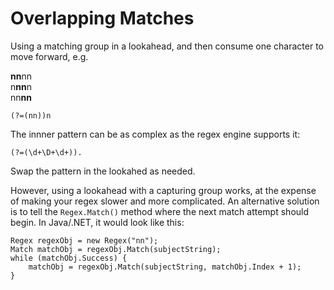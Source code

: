 # Overlapping Matches

Using a matching group in a lookahead, and then consume one character to move forward, e.g.

**nn**nn  
n**nn**n  
nn**nn**  

```
(?=(nn))n
```
The innner pattern can be as complex as the regex engine supports it:
```
(?=(\d+\D+\d+)).
```
Swap the pattern in the lookahed as needed.

However, using a lookahead with a capturing group works, at the expense of making your regex slower and more complicated. An alternative solution is to tell the `Regex.Match()` method where the next match attempt should begin. In Java/.NET, it would look like this:
```
Regex regexObj = new Regex("nn");
Match matchObj = regexObj.Match(subjectString);
while (matchObj.Success) {
    matchObj = regexObj.Match(subjectString, matchObj.Index + 1); 
}
```

